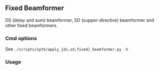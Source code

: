 ## Fixed Beamformer

DS (delay and sum) beamformer, SD (supper-directive) beamformer and other fixed beamformers.

### Cmd options

See `./scripts/sptk/apply_{ds,sd,fixed}_beamformer.py -h`

### Usage

